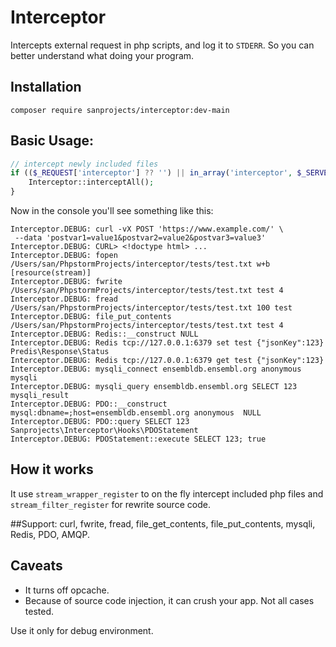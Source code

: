 # Interceptor
Intercepts external request in php scripts, and log it to `STDERR`. 
So you can better understand what doing your program. 

## Installation
```shell script
composer require sanprojects/interceptor:dev-main
```
## Basic Usage:
```php
// intercept newly included files
if (($_REQUEST['interceptor'] ?? '') || in_array('interceptor', $_SERVER['argv'] ?? [])) {
    Interceptor::interceptAll();
}
```
Now in the console you'll see something like this:
```
Interceptor.DEBUG: curl -vX POST 'https://www.example.com/' \ 
 --data 'postvar1=value1&postvar2=value2&postvar3=value3'
Interceptor.DEBUG: CURL> <!doctype html> ...
Interceptor.DEBUG: fopen /Users/san/PhpstormProjects/interceptor/tests/test.txt w+b [resource(stream)] 
Interceptor.DEBUG: fwrite /Users/san/PhpstormProjects/interceptor/tests/test.txt test 4 
Interceptor.DEBUG: fread /Users/san/PhpstormProjects/interceptor/tests/test.txt 100 test 
Interceptor.DEBUG: file_put_contents /Users/san/PhpstormProjects/interceptor/tests/test.txt test 4 
Interceptor.DEBUG: Redis::__construct NULL 
Interceptor.DEBUG: Redis tcp://127.0.0.1:6379 set test {"jsonKey":123} Predis\Response\Status 
Interceptor.DEBUG: Redis tcp://127.0.0.1:6379 get test {"jsonKey":123} 
Interceptor.DEBUG: mysqli_connect ensembldb.ensembl.org anonymous  mysqli 
Interceptor.DEBUG: mysqli_query ensembldb.ensembl.org SELECT 123 mysqli_result 
Interceptor.DEBUG: PDO::__construct mysql:dbname=;host=ensembldb.ensembl.org anonymous  NULL 
Interceptor.DEBUG: PDO::query SELECT 123 Sanprojects\Interceptor\Hooks\PDOStatement 
Interceptor.DEBUG: PDOStatement::execute SELECT 123; true
```

## How it works
It use `stream_wrapper_register` to on the fly intercept included php files 
and `stream_filter_register` for rewrite source code.

##Support: 
curl, fwrite, fread, file_get_contents, file_put_contents, mysqli, Redis, PDO, AMQP.

## Caveats
- It turns off opcache.
- Because of source code injection, it can crush your app. Not all cases tested.

Use it only for debug environment.